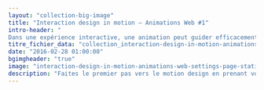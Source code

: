 ```yaml
---
layout: "collection-big-image"
title: "Interaction design in motion – Animations Web #1"
intro-header: "
Dans une expérience interactive, une animation peut guider efficacement l'attention de l'utilisateur de manière à l'informer et le divertir. Utiliser le mouvement permet de transporter en douceur les utilisateurs entre deux pages, expliquer les changements de dispositions et la hiérarchie sur un écran. En bref, donner du sens à l'interface en traduisant les relations spatiales, la fonctionnalité et l'intention du design. Adopter une approche élégante pour mettre en scène les animations sans sacrifier la fluidité de l'expérience utilisateur est une excellente pratique. Faites le premier pas vers le motion design en prenant votre dose d'UI animation pour la semaine."
titre_fichier_data: "collection_interaction-design-in-motion-animations-web-1"
date: "2016-02-28 01:00:00"
bgimgheader: "true"
image: "interaction-design-in-motion-animations-web-settings-page-static.png"
description: "Faites le premier pas vers le motion design en prenant votre dose d'animations de site web & d'applications pour la semaine."
---
```

